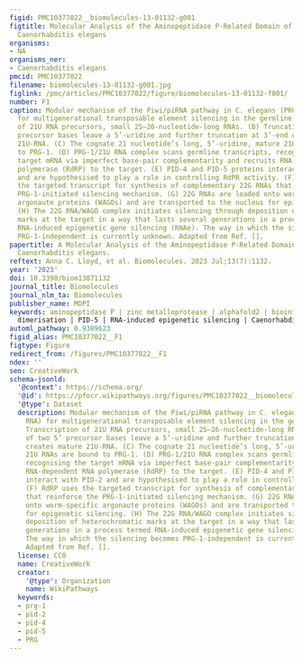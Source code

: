 ```yaml
---
figid: PMC10377022__biomolecules-13-01132-g001
figtitle: Molecular Analysis of the Aminopeptidase P-Related Domain of PID-5 from
  Caenorhabditis elegans
organisms:
- NA
organisms_ner:
- Caenorhabditis elegans
pmcid: PMC10377022
filename: biomolecules-13-01132-g001.jpg
figlink: /pmc/articles/PMC10377022/figure/biomolecules-13-01132-f001/
number: F1
caption: Modular mechanism of the Piwi/piRNA pathway in C. elegans (PRG-1/21U RNA)
  for multigenerational transposable element silencing in the germline. (A) Transcription
  of 21U RNA precursors, small 25–26-nucleotide-long RNAs. (B) Truncation of two 5’
  precursor bases leave a 5’-uridine and further truncation at 3’-end creates mature
  21U-RNA. (C) The cognate 21 nucleotide’s long, 5’-uridine, mature 21U RNAs are bound
  to PRG-1. (D) PRG-1/21U RNA complex scans germline transcripts, recognising the
  target mRNA via imperfect base-pair complementarity and recruits RNA-dependent RNA
  polymerase (RdRP) to the target. (E) PID-4 and PID-5 proteins interact with PID-2
  and are hypothesised to play a role in controlling RdPR activity. (F) RdRP uses
  the targeted transcript for synthesis of complementary 22G RNAs that reinforce the
  PRG-1-initiated silencing mechanism. (G) 22G RNAs are loaded onto worm-specific
  argonaute proteins (WAGOs) and are transported to the nucleus for epigenetic silencing.
  (H) The 22G RNA/WAGO complex initiates silencing through deposition of heterochromatic
  marks at the target in a way that lasts several generations in a process termed
  RNA-induced epigenetic gene silencing (RNAe). The way in which the silencing becomes
  PRG-1-independent is currently unknown. Adapted from Ref. [].
papertitle: A Molecular Analysis of the Aminopeptidase P-Related Domain of PID-5 from
  Caenorhabditis elegans.
reftext: Anna C. Lloyd, et al. Biomolecules. 2023 Jul;13(7):1132.
year: '2023'
doi: 10.3390/biom13071132
journal_title: Biomolecules
journal_nlm_ta: Biomolecules
publisher_name: MDPI
keywords: aminopeptidase P | zinc metalloprotease | alphafold2 | bioinformatics |
  dimerisation | PID-5 | RNA-induced epigenetic silencing | Caenorhabditis elegans
automl_pathway: 0.9389623
figid_alias: PMC10377022__F1
figtype: Figure
redirect_from: /figures/PMC10377022__F1
ndex: ''
seo: CreativeWork
schema-jsonld:
  '@context': https://schema.org/
  '@id': https://pfocr.wikipathways.org/figures/PMC10377022__biomolecules-13-01132-g001.html
  '@type': Dataset
  description: Modular mechanism of the Piwi/piRNA pathway in C. elegans (PRG-1/21U
    RNA) for multigenerational transposable element silencing in the germline. (A)
    Transcription of 21U RNA precursors, small 25–26-nucleotide-long RNAs. (B) Truncation
    of two 5’ precursor bases leave a 5’-uridine and further truncation at 3’-end
    creates mature 21U-RNA. (C) The cognate 21 nucleotide’s long, 5’-uridine, mature
    21U RNAs are bound to PRG-1. (D) PRG-1/21U RNA complex scans germline transcripts,
    recognising the target mRNA via imperfect base-pair complementarity and recruits
    RNA-dependent RNA polymerase (RdRP) to the target. (E) PID-4 and PID-5 proteins
    interact with PID-2 and are hypothesised to play a role in controlling RdPR activity.
    (F) RdRP uses the targeted transcript for synthesis of complementary 22G RNAs
    that reinforce the PRG-1-initiated silencing mechanism. (G) 22G RNAs are loaded
    onto worm-specific argonaute proteins (WAGOs) and are transported to the nucleus
    for epigenetic silencing. (H) The 22G RNA/WAGO complex initiates silencing through
    deposition of heterochromatic marks at the target in a way that lasts several
    generations in a process termed RNA-induced epigenetic gene silencing (RNAe).
    The way in which the silencing becomes PRG-1-independent is currently unknown.
    Adapted from Ref. [].
  license: CC0
  name: CreativeWork
  creator:
    '@type': Organization
    name: WikiPathways
  keywords:
  - prg-1
  - pid-2
  - pid-4
  - pid-5
  - PRG
---
```

